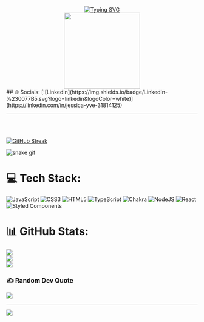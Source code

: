 <div align="center">
<a href="https://git.io/typing-svg"><img src="https://readme-typing-svg.herokuapp.com?font=Fira+Code&pause=1000&color=FF42BCFD&center=true&vCenter=true&multiline=true&width=435&height=120&lines=Hey+there+%F0%9F%91%8B;My+name+is+Jessica+Yve%2C;I'm+33+years+old+and+from+Brazil.;Welcome+to+my+Github+%F0%9F%9A%80" alt="Typing SVG" /></a> 
</div>

<div id="header" align="center">
  <img src="https://media.giphy.com/media/paTz7UZbPfTZFRYnnB/giphy.gif" width="200"/>
</div>
## 🌐 Socials:
[![LinkedIn](https://img.shields.io/badge/LinkedIn-%230077B5.svg?logo=linkedin&logoColor=white)](https://linkedin.com/in/jessica-yve-31814125) 



<hr>
<br>
<br>

[![GitHub Streak](https://github-readme-streak-stats.herokuapp.com?user=jessicayve&theme=radical)](https://git.io/streak-stats)


![snake gif](https://github.com/jessicayve/jessicayve/blob/output/github-contribution-grid-snake.svg)


# 💻 Tech Stack:
![JavaScript](https://img.shields.io/badge/javascript-%23323330.svg?style=plastic&logo=javascript&logoColor=%23F7DF1E) ![CSS3](https://img.shields.io/badge/css3-%231572B6.svg?style=plastic&logo=css3&logoColor=white) ![HTML5](https://img.shields.io/badge/html5-%23E34F26.svg?style=plastic&logo=html5&logoColor=white) ![TypeScript](https://img.shields.io/badge/typescript-%23007ACC.svg?style=plastic&logo=typescript&logoColor=white) ![Chakra](https://img.shields.io/badge/chakra-%234ED1C5.svg?style=plastic&logo=chakraui&logoColor=white) ![NodeJS](https://img.shields.io/badge/node.js-6DA55F?style=plastic&logo=node.js&logoColor=white) ![React](https://img.shields.io/badge/react-%2320232a.svg?style=plastic&logo=react&logoColor=%2361DAFB) ![Styled Components](https://img.shields.io/badge/styled--components-DB7093?style=plastic&logo=styled-components&logoColor=white)
# 📊 GitHub Stats:
![](https://github-readme-stats.vercel.app/api?username=jessicayve&theme=radical&hide_border=false&include_all_commits=false&count_private=false)<br/>
![](https://github-readme-streak-stats.herokuapp.com/?user=jessicayve&theme=radical&hide_border=false)<br/>
![](https://github-readme-stats.vercel.app/api/top-langs/?username=jessicayve&theme=radical&hide_border=false&include_all_commits=false&count_private=false&layout=compact)

### ✍️ Random Dev Quote
![](https://quotes-github-readme.vercel.app/api?type=horizontal&theme=radical)

---
[![](https://visitcount.itsvg.in/api?id=jessicayve&icon=0&color=0)](https://visitcount.itsvg.in)

<!-- Proudly created with GPRM ( https://gprm.itsvg.in ) -->
